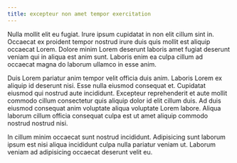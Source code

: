 ```yaml
---
title: excepteur non amet tempor exercitation
---
```


Nulla mollit elit eu fugiat. Irure ipsum cupidatat in non elit cillum sint in. Occaecat ex proident tempor nostrud irure duis quis mollit est aliquip occaecat Lorem. Dolore minim Lorem deserunt laboris amet fugiat deserunt veniam qui in aliqua est anim sunt. Laboris enim ea culpa cillum ad occaecat magna do laborum ullamco in esse anim.

Duis Lorem pariatur anim tempor velit officia duis anim. Laboris Lorem ex aliquip id deserunt nisi. Esse nulla eiusmod consequat et. Cupidatat eiusmod qui nostrud aute incididunt. Excepteur reprehenderit et aute mollit commodo cillum consectetur quis aliquip dolor id elit cillum duis. Ad duis eiusmod consequat anim voluptate aliqua voluptate Lorem labore. Aliqua laborum cillum officia consequat culpa est ut amet aliquip commodo nostrud nostrud nisi.

In cillum minim occaecat sunt nostrud incididunt. Adipisicing sunt laborum ipsum est nisi aliqua incididunt culpa nulla pariatur veniam ut. Laborum veniam ad adipisicing occaecat deserunt velit eu.